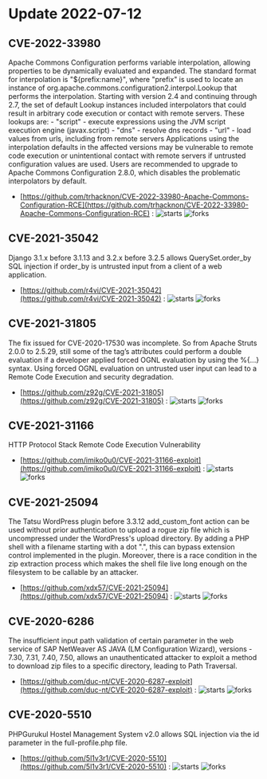 # Update 2022-07-12
## CVE-2022-33980
 Apache Commons Configuration performs variable interpolation, allowing properties to be dynamically evaluated and expanded. The standard format for interpolation is &quot;${prefix:name}&quot;, where &quot;prefix&quot; is used to locate an instance of org.apache.commons.configuration2.interpol.Lookup that performs the interpolation. Starting with version 2.4 and continuing through 2.7, the set of default Lookup instances included interpolators that could result in arbitrary code execution or contact with remote servers. These lookups are: - &quot;script&quot; - execute expressions using the JVM script execution engine (javax.script) - &quot;dns&quot; - resolve dns records - &quot;url&quot; - load values from urls, including from remote servers Applications using the interpolation defaults in the affected versions may be vulnerable to remote code execution or unintentional contact with remote servers if untrusted configuration values are used. Users are recommended to upgrade to Apache Commons Configuration 2.8.0, which disables the problematic interpolators by default.

- [https://github.com/trhacknon/CVE-2022-33980-Apache-Commons-Configuration-RCE](https://github.com/trhacknon/CVE-2022-33980-Apache-Commons-Configuration-RCE) :  ![starts](https://img.shields.io/github/stars/trhacknon/CVE-2022-33980-Apache-Commons-Configuration-RCE.svg) ![forks](https://img.shields.io/github/forks/trhacknon/CVE-2022-33980-Apache-Commons-Configuration-RCE.svg)


## CVE-2021-35042
 Django 3.1.x before 3.1.13 and 3.2.x before 3.2.5 allows QuerySet.order_by SQL injection if order_by is untrusted input from a client of a web application.

- [https://github.com/r4vi/CVE-2021-35042](https://github.com/r4vi/CVE-2021-35042) :  ![starts](https://img.shields.io/github/stars/r4vi/CVE-2021-35042.svg) ![forks](https://img.shields.io/github/forks/r4vi/CVE-2021-35042.svg)


## CVE-2021-31805
 The fix issued for CVE-2020-17530 was incomplete. So from Apache Struts 2.0.0 to 2.5.29, still some of the tag&#8217;s attributes could perform a double evaluation if a developer applied forced OGNL evaluation by using the %{...} syntax. Using forced OGNL evaluation on untrusted user input can lead to a Remote Code Execution and security degradation.

- [https://github.com/z92g/CVE-2021-31805](https://github.com/z92g/CVE-2021-31805) :  ![starts](https://img.shields.io/github/stars/z92g/CVE-2021-31805.svg) ![forks](https://img.shields.io/github/forks/z92g/CVE-2021-31805.svg)


## CVE-2021-31166
 HTTP Protocol Stack Remote Code Execution Vulnerability

- [https://github.com/imiko0u0/CVE-2021-31166-exploit](https://github.com/imiko0u0/CVE-2021-31166-exploit) :  ![starts](https://img.shields.io/github/stars/imiko0u0/CVE-2021-31166-exploit.svg) ![forks](https://img.shields.io/github/forks/imiko0u0/CVE-2021-31166-exploit.svg)


## CVE-2021-25094
 The Tatsu WordPress plugin before 3.3.12 add_custom_font action can be used without prior authentication to upload a rogue zip file which is uncompressed under the WordPress's upload directory. By adding a PHP shell with a filename starting with a dot &quot;.&quot;, this can bypass extension control implemented in the plugin. Moreover, there is a race condition in the zip extraction process which makes the shell file live long enough on the filesystem to be callable by an attacker.

- [https://github.com/xdx57/CVE-2021-25094](https://github.com/xdx57/CVE-2021-25094) :  ![starts](https://img.shields.io/github/stars/xdx57/CVE-2021-25094.svg) ![forks](https://img.shields.io/github/forks/xdx57/CVE-2021-25094.svg)


## CVE-2020-6286
 The insufficient input path validation of certain parameter in the web service of SAP NetWeaver AS JAVA (LM Configuration Wizard), versions - 7.30, 7.31, 7.40, 7.50, allows an unauthenticated attacker to exploit a method to download zip files to a specific directory, leading to Path Traversal.

- [https://github.com/duc-nt/CVE-2020-6287-exploit](https://github.com/duc-nt/CVE-2020-6287-exploit) :  ![starts](https://img.shields.io/github/stars/duc-nt/CVE-2020-6287-exploit.svg) ![forks](https://img.shields.io/github/forks/duc-nt/CVE-2020-6287-exploit.svg)


## CVE-2020-5510
 PHPGurukul Hostel Management System v2.0 allows SQL injection via the id parameter in the full-profile.php file.

- [https://github.com/5l1v3r1/CVE-2020-5510](https://github.com/5l1v3r1/CVE-2020-5510) :  ![starts](https://img.shields.io/github/stars/5l1v3r1/CVE-2020-5510.svg) ![forks](https://img.shields.io/github/forks/5l1v3r1/CVE-2020-5510.svg)

